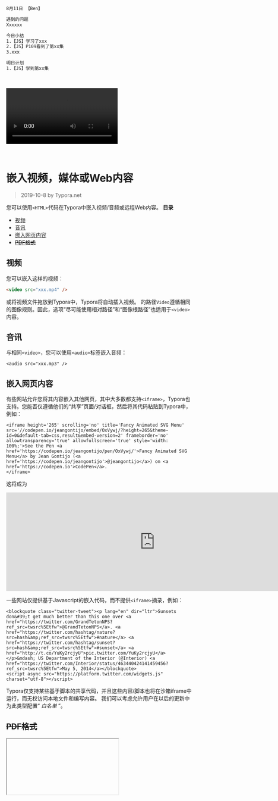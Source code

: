 ```html
8月11日 【Ben】

遇到的问题
Xxxxxx

今日小结
1.【JS】学习了xxx
2.【JS】P109看到了第xx集
3.xxx

明日计划
1.【JS】学到第xx集
```

​	

<video src="../video/DOM-图片切换小练习.mp4"></video>

​	

# 嵌入视频，媒体或Web内容

> 2019-10-8 by Typora.net

您可以使用`<HTML>`代码在Typora中嵌入视频/音频或远程Web内容。 **目录**

- [视频](http://support.typora.io/Media/#video)
- [音讯](http://support.typora.io/Media/#audio)
- [嵌入网页内容](http://support.typora.io/Media/#embed-web-contents)
- [~~PDF格式~~](http://support.typora.io/Media/#pdf)

## 视频

您可以嵌入这样的视频：

```Markdown
<video src="xxx.mp4" />
```

或将视频文件拖放到Typora中，Typora将自动插入视频。 的路径`Video`遵循相同的图像规则。因此，选项“尽可能使用相对路径”和“图像根路径”也适用于`<video>`内容。

## 音讯

与相同`<video>`，您可以使用`<audio>`标签嵌入音频：

```
<audio src="xxx.mp3" />
```

## 嵌入网页内容

有些网站允许您将其内容嵌入其他网页，其中大多数都支持`<iframe>`，Typora也支持。您能否仅遵循他们的“共享”页面/对话框，然后将其代码粘贴到Typora中，例如：

```
<iframe height='265' scrolling='no' title='Fancy Animated SVG Menu' src='//codepen.io/jeangontijo/embed/OxVywj/?height=265&theme-id=0&default-tab=css,result&embed-version=2' frameborder='no' allowtransparency='true' allowfullscreen='true' style='width: 100%;'>See the Pen <a href='https://codepen.io/jeangontijo/pen/OxVywj/'>Fancy Animated SVG Menu</a> by Jean Gontijo (<a href='https://codepen.io/jeangontijo'>@jeangontijo</a>) on <a href='https://codepen.io'>CodePen</a>.
</iframe>
```

这将成为 

<iframe title="" src="https://codepen.io/jeangontijo/embed/OxVywj/?height=265&amp;theme-id=0&amp;default-tab=css,result&amp;embed-version=2" height="265" frameborder="no" scrolling="no" allowfullscreen="allowfullscreen" style="width: 800px;"></iframe>

 一些网站仅提供基于Javascript的嵌入代码，而不提供`<iframe>`摘录，例如：

```
<blockquote class="twitter-tweet"><p lang="en" dir="ltr">Sunsets don&#39;t get much better than this one over <a href="https://twitter.com/GrandTetonNPS?ref_src=twsrc%5Etfw">@GrandTetonNPS</a>. <a href="https://twitter.com/hashtag/nature?src=hash&amp;ref_src=twsrc%5Etfw">#nature</a> <a href="https://twitter.com/hashtag/sunset?src=hash&amp;ref_src=twsrc%5Etfw">#sunset</a> <a href="http://t.co/YuKy2rcjyU">pic.twitter.com/YuKy2rcjyU</a></p>&mdash; US Department of the Interior (@Interior) <a href="https://twitter.com/Interior/status/463440424141459456?ref_src=twsrc%5Etfw">May 5, 2014</a></blockquote>
<script async src="https://platform.twitter.com/widgets.js" charset="utf-8"></script>
```

Typora仅支持某些基于脚本的共享代码，并且这些内容/脚本也将在沙箱iframe中运行，而无权访问本地文件和编写内容。 我们可以考虑允许用户在以后的更新中为此类型配置“ *白名单* ”。

## ~~PDF格式~~

<iframe>本机不再支持将PDF文档嵌入其中。 您可以改用在线文件查看器，例如https://gist.github.com/tzmartin/1cf85dc3d975f94cfddc04bc0dd399be中的示例。



文章地址：https://www.typora.net/423.html